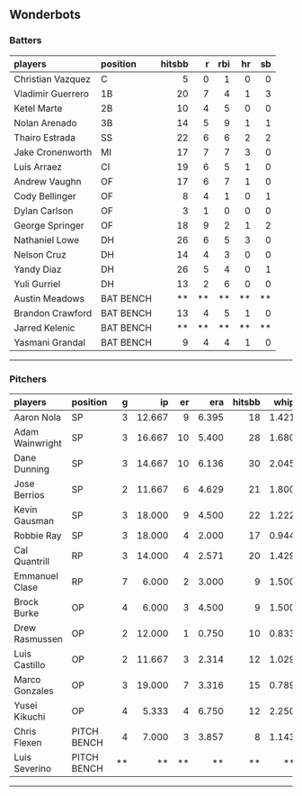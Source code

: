## Wonderbots

### Batters

 
|players           |position  | hitsbb|  r| rbi| hr| sb| 
|:-----------------|:---------|------:|--:|---:|--:|--:| 
|Christian Vazquez |C         |      5|  0|   1|  0|  0| 
|Vladimir Guerrero |1B        |     20|  7|   4|  1|  3| 
|Ketel Marte       |2B        |     10|  4|   5|  0|  0| 
|Nolan Arenado     |3B        |     14|  5|   9|  1|  1| 
|Thairo Estrada    |SS        |     22|  6|   6|  2|  2| 
|Jake Cronenworth  |MI        |     17|  7|   7|  3|  0| 
|Luis Arraez       |CI        |     19|  6|   5|  1|  0| 
|Andrew Vaughn     |OF        |     17|  6|   7|  1|  0| 
|Cody Bellinger    |OF        |      8|  4|   1|  0|  1| 
|Dylan Carlson     |OF        |      3|  1|   0|  0|  0| 
|George Springer   |OF        |     18|  9|   2|  1|  2| 
|Nathaniel Lowe    |DH        |     26|  6|   5|  3|  0| 
|Nelson Cruz       |DH        |     14|  4|   3|  0|  0| 
|Yandy Diaz        |DH        |     26|  5|   4|  0|  1| 
|Yuli Gurriel      |DH        |     13|  2|   6|  0|  0| 
|Austin Meadows    |BAT BENCH |     **| **|  **| **| **| 
|Brandon Crawford  |BAT BENCH |     13|  4|   5|  1|  0| 
|Jarred Kelenic    |BAT BENCH |     **| **|  **| **| **| 
|Yasmani Grandal   |BAT BENCH |      9|  4|   4|  1|  0| 


* * *

### Pitchers

 
|players         |position    |  g|     ip| er|   era| hitsbb|  whip| so|  w| sv| 
|:---------------|:-----------|--:|------:|--:|-----:|------:|-----:|--:|--:|--:| 
|Aaron Nola      |SP          |  3| 12.667|  9| 6.395|     18| 1.421| 17|  0|  0| 
|Adam Wainwright |SP          |  3| 16.667| 10| 5.400|     28| 1.680|  8|  1|  0| 
|Dane Dunning    |SP          |  3| 14.667| 10| 6.136|     30| 2.045| 12|  0|  0| 
|Jose Berrios    |SP          |  2| 11.667|  6| 4.629|     21| 1.800|  6|  1|  0| 
|Kevin Gausman   |SP          |  3| 18.000|  9| 4.500|     22| 1.222| 24|  3|  0| 
|Robbie Ray      |SP          |  3| 18.000|  4| 2.000|     17| 0.944| 16|  2|  0| 
|Cal Quantrill   |RP          |  3| 14.000|  4| 2.571|     20| 1.429| 14|  2|  0| 
|Emmanuel Clase  |RP          |  7|  6.000|  2| 3.000|      9| 1.500|  4|  0|  3| 
|Brock Burke     |OP          |  4|  6.000|  3| 4.500|      9| 1.500|  7|  0|  0| 
|Drew Rasmussen  |OP          |  2| 12.000|  1| 0.750|     10| 0.833| 14|  1|  0| 
|Luis Castillo   |OP          |  2| 11.667|  3| 2.314|     12| 1.029| 12|  1|  0| 
|Marco Gonzales  |OP          |  3| 19.000|  7| 3.316|     15| 0.789|  9|  1|  0| 
|Yusei Kikuchi   |OP          |  4|  5.333|  4| 6.750|     12| 2.250| 10|  0|  0| 
|Chris Flexen    |PITCH BENCH |  4|  7.000|  3| 3.857|      8| 1.143|  4|  0|  2| 
|Luis Severino   |PITCH BENCH | **|     **| **|    **|     **|    **| **| **| **| 


* * *


